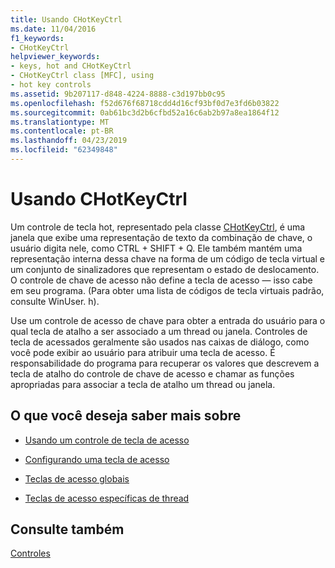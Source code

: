 ```yaml
---
title: Usando CHotKeyCtrl
ms.date: 11/04/2016
f1_keywords:
- CHotKeyCtrl
helpviewer_keywords:
- keys, hot and CHotKeyCtrl
- CHotKeyCtrl class [MFC], using
- hot key controls
ms.assetid: 9b207117-d848-4224-8888-c3d197bb0c95
ms.openlocfilehash: f52d676f68718cdd4d16cf93bf0d7e3fd6b03822
ms.sourcegitcommit: 0ab61bc3d2b6cfbd52a16c6ab2b97a8ea1864f12
ms.translationtype: MT
ms.contentlocale: pt-BR
ms.lasthandoff: 04/23/2019
ms.locfileid: "62349848"
---
```

# <a name="using-chotkeyctrl"></a>Usando CHotKeyCtrl

Um controle de tecla hot, representado pela classe [CHotKeyCtrl](../mfc/reference/chotkeyctrl-class.md), é uma janela que exibe uma representação de texto da combinação de chave, o usuário digita nele, como CTRL + SHIFT + Q. Ele também mantém uma representação interna dessa chave na forma de um código de tecla virtual e um conjunto de sinalizadores que representam o estado de deslocamento. O controle de chave de acesso não define a tecla de acesso — isso cabe em seu programa. (Para obter uma lista de códigos de tecla virtuais padrão, consulte WinUser. h).

Use um controle de acesso de chave para obter a entrada do usuário para o qual tecla de atalho a ser associado a um thread ou janela. Controles de tecla de acessados geralmente são usados nas caixas de diálogo, como você pode exibir ao usuário para atribuir uma tecla de acesso. É responsabilidade do programa para recuperar os valores que descrevem a tecla de atalho do controle de chave de acesso e chamar as funções apropriadas para associar a tecla de atalho um thread ou janela.

## <a name="what-do-you-want-to-know-more-about"></a>O que você deseja saber mais sobre

- [Usando um controle de tecla de acesso](../mfc/using-a-hot-key-control.md)

- [Configurando uma tecla de acesso](../mfc/setting-a-hot-key.md)

- [Teclas de acesso globais](../mfc/global-hot-keys.md)

- [Teclas de acesso específicas de thread](../mfc/thread-specific-hot-keys.md)

## <a name="see-also"></a>Consulte também

[Controles](../mfc/controls-mfc.md)
